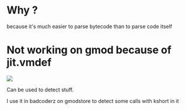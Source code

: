 # Why ?


because it's much easier to parse bytecode than to parse code itself





# Not working on gmod because of jit.vmdef


![](https://i.imgur.com/f8ZO6iN.png)

Can be used to detect stuff.

I use it in badcoderz on gmodstore to detect some calls with kshort in  it
